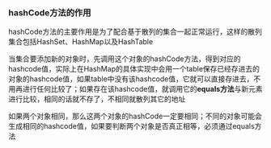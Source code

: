 ### hashCode方法的作用

​	hashCode方法的主要作用是为了配合基于散列的集合一起正常运行，这样的散列集合包括HashSet、HashMap以及HashTable

​	当集合要添加新的对象时，先调用这个对象的hashCode方法，得到对应的hashcode值，实际上在HashMap的具体实现中会用一个table保存已经存进去的对象的hashcode值，如果table中没有该hashcode值，它就可以直接存进去，不用再进行任何比较了；如果存在该hashcode值，就调用它的**equals方法**与新元素进行比较，相同的话就不存了，不相同就散列其它的地址

​	如果两个对象相同，那么这两个对象的hashCode一定要相同；不同的对象可能会生成相同的hashcode值，如果要判断两个对象是否真正相等，必须通过equals方法